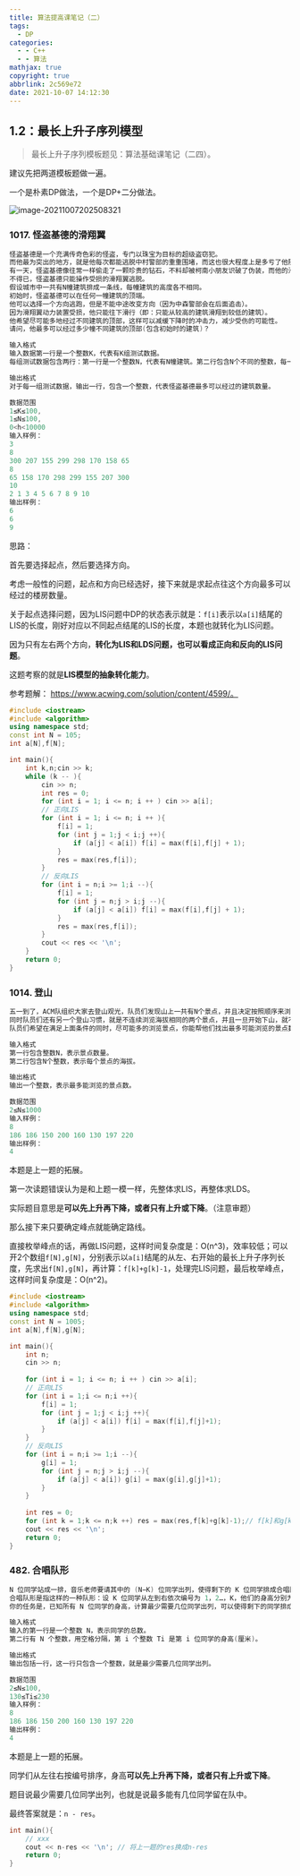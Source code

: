 ```yaml
---
title: 算法提高课笔记（二）
tags:
  - DP
categories:
  - - C++
  - - 算法
mathjax: true
copyright: true
abbrlink: 2c569e72
date: 2021-10-07 14:12:30
---
```


## 1.2：最长上升子序列模型

<!--more-->

> 最长上升子序列模板题见：算法基础课笔记（二四）。

建议先把两道模板题做一遍。

一个是朴素DP做法，一个是DP+二分做法。

![image-20211007202508321](算法提高课笔记（二）/image-20211007202508321.png)

### 1017. 怪盗基德的滑翔翼

```C++
怪盗基德是一个充满传奇色彩的怪盗，专门以珠宝为目标的超级盗窃犯。
而他最为突出的地方，就是他每次都能逃脱中村警部的重重围堵，而这也很大程度上是多亏了他随身携带的便于操作的滑翔翼。
有一天，怪盗基德像往常一样偷走了一颗珍贵的钻石，不料却被柯南小朋友识破了伪装，而他的滑翔翼的动力装置也被柯南踢出的足球破坏了。
不得已，怪盗基德只能操作受损的滑翔翼逃脱。
假设城市中一共有N幢建筑排成一条线，每幢建筑的高度各不相同。
初始时，怪盗基德可以在任何一幢建筑的顶端。
他可以选择一个方向逃跑，但是不能中途改变方向（因为中森警部会在后面追击）。
因为滑翔翼动力装置受损，他只能往下滑行（即：只能从较高的建筑滑翔到较低的建筑）。
他希望尽可能多地经过不同建筑的顶部，这样可以减缓下降时的冲击力，减少受伤的可能性。
请问，他最多可以经过多少幢不同建筑的顶部(包含初始时的建筑)？

输入格式
输入数据第一行是一个整数K，代表有K组测试数据。
每组测试数据包含两行：第一行是一个整数N，代表有N幢建筑。第二行包含N个不同的整数，每一个对应一幢建筑的高度h，按照建筑的排列顺序给出。

输出格式
对于每一组测试数据，输出一行，包含一个整数，代表怪盗基德最多可以经过的建筑数量。

数据范围
1≤K≤100,
1≤N≤100,
0<h<10000
输入样例：
3
8
300 207 155 299 298 170 158 65
8
65 158 170 298 299 155 207 300
10
2 1 3 4 5 6 7 8 9 10
输出样例：
6
6
9
```

思路：

首先要选择起点，然后要选择方向。

考虑一般性的问题，起点和方向已经选好，接下来就是求起点往这个方向最多可以经过的楼房数量。

关于起点选择问题，因为LIS问题中DP的状态表示就是：`f[i]`表示以`a[i]`结尾的LIS的长度，刚好对应以不同起点结尾的LIS的长度，本题也就转化为LIS问题。

因为只有左右两个方向，**转化为LIS和LDS问题，也可以看成正向和反向的LIS问题**。

这题考察的就是**LIS模型的抽象转化能力**。

参考题解： https://www.acwing.com/solution/content/4599/。

```C++
#include <iostream>
#include <algorithm>
using namespace std;
const int N = 105;
int a[N],f[N];

int main(){
    int k,n;cin >> k;
    while (k -- ){
        cin >> n;
        int res = 0;
        for (int i = 1; i <= n; i ++ ) cin >> a[i];
        // 正向LIS
        for (int i = 1; i <= n; i ++ ){
            f[i] = 1;
            for (int j = 1;j < i;j ++){
                if (a[j] < a[i]) f[i] = max(f[i],f[j] + 1);
            }
            res = max(res,f[i]);
        }
        // 反向LIS
        for (int i = n;i >= 1;i --){
            f[i] = 1;
            for (int j = n;j > i;j --){
                if (a[j] < a[i]) f[i] = max(f[i],f[j] + 1);
            }
            res = max(res,f[i]);
        }
        cout << res << '\n';
    }
    return 0;
}
```

### 1014. 登山

```C++
五一到了，ACM队组织大家去登山观光，队员们发现山上一共有N个景点，并且决定按照顺序来浏览这些景点，即每次所浏览景点的编号都要大于前一个浏览景点的编号。
同时队员们还有另一个登山习惯，就是不连续浏览海拔相同的两个景点，并且一旦开始下山，就不再向上走了。
队员们希望在满足上面条件的同时，尽可能多的浏览景点，你能帮他们找出最多可能浏览的景点数么？

输入格式
第一行包含整数N，表示景点数量。
第二行包含N个整数，表示每个景点的海拔。

输出格式
输出一个整数，表示最多能浏览的景点数。

数据范围
2≤N≤1000
输入样例：
8
186 186 150 200 160 130 197 220
输出样例：
4
```

本题是上一题的拓展。

第一次读题错误认为是和上题一模一样，先整体求LIS，再整体求LDS。

实际题目意思是**可以先上升再下降，或者只有上升或下降**。（注意审题）

那么接下来只要确定峰点就能确定路线。

直接枚举峰点的话，再做LIS问题，这样时间复杂度是：O(n^3)，效率较低；可以开2个数组`f[N],g[N]`，分别表示以`a[i]`结尾的从左、右开始的最长上升子序列长度，先求出`f[N],g[N]`，再计算：`f[k]+g[k]-1`，处理完LIS问题，最后枚举峰点，这样时间复杂度是：O(n^2)。

```C++
#include <iostream>
#include <algorithm>
using namespace std;
const int N = 1005;
int a[N],f[N],g[N];

int main(){
    int n;
    cin >> n;
    
    for (int i = 1; i <= n; i ++ ) cin >> a[i];
    // 正向LIS
    for (int i = 1;i <= n;i ++){
        f[i] = 1;
        for (int j = 1;j < i;j ++){
            if (a[j] < a[i]) f[i] = max(f[i],f[j]+1);
        }
    }
    // 反向LIS
    for (int i = n;i >= 1;i --){
        g[i] = 1;
        for (int j = n;j > i;j --){
            if (a[j] < a[i]) g[i] = max(g[i],g[j]+1);
        }
    }
    
    int res = 0;
    for (int k = 1;k <= n;k ++) res = max(res,f[k]+g[k]-1);// f[k]和g[k]的计算相互独立
    cout << res << '\n';
    return 0;
}
```

### 482. 合唱队形

```C++
N 位同学站成一排，音乐老师要请其中的 (N−K) 位同学出列，使得剩下的 K 位同学排成合唱队形。     
合唱队形是指这样的一种队形：设 K 位同学从左到右依次编号为 1，2…，K，他们的身高分别为 T1，T2，…，TK，  则他们的身高满足 T1<…<Ti>Ti+1>…>TK(1≤i≤K)。     
你的任务是，已知所有 N 位同学的身高，计算最少需要几位同学出列，可以使得剩下的同学排成合唱队形。

输入格式
输入的第一行是一个整数 N，表示同学的总数。
第二行有 N 个整数，用空格分隔，第 i 个整数 Ti 是第 i 位同学的身高(厘米)。

输出格式
输出包括一行，这一行只包含一个整数，就是最少需要几位同学出列。

数据范围
2≤N≤100,
130≤Ti≤230
输入样例：
8
186 186 150 200 160 130 197 220
输出样例：
4
```

本题是上一题的拓展。

同学们从左往右按编号排序，身高**可以先上升再下降，或者只有上升或下降**。

题目说最少需要几位同学出列，也就是说最多能有几位同学留在队中。

最终答案就是：`n - res`。

```C++
int main(){
    // xxx
    cout << n-res << '\n'; // 将上一题的res换成n-res
    return 0;
}
```

